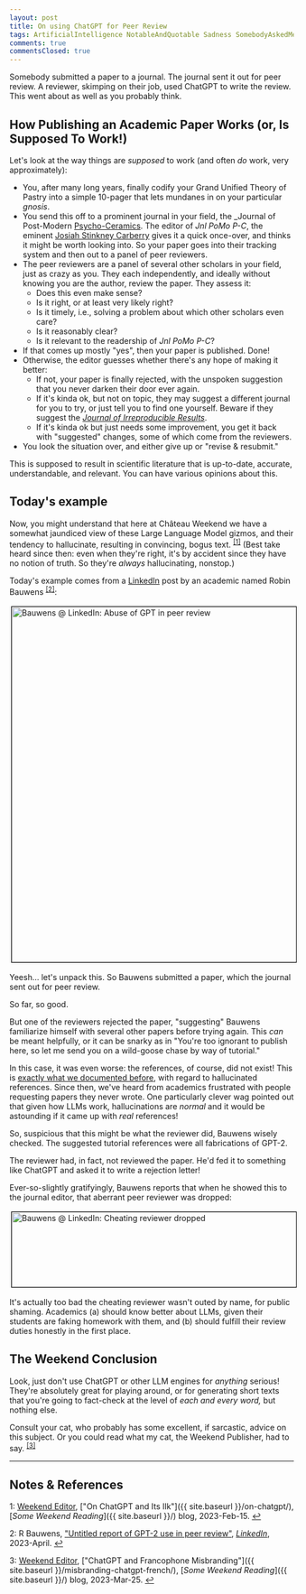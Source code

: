 ```yaml
---
layout: post
title: On using ChatGPT for Peer Review
tags: ArtificialIntelligence NotableAndQuotable Sadness SomebodyAskedMe Statistics &Gammad;&Tau;&Phi;
comments: true
commentsClosed: true
---
```


Somebody submitted a paper to a journal.  The journal sent it out for peer review.
A reviewer, skimping on their job, used ChatGPT to write the review.  This went about as
well as you probably think.  


## How Publishing an Academic Paper Works (or, Is Supposed To Work!)  

Let's look at the way things are _supposed_ to work (and often _do_ work, very approximately):  
- You, after many long years, finally codify your Grand Unified Theory of Pastry into a
  simple 10-pager that lets mundanes in on your particular _gnosis_.  
- You send this off to a prominent journal in your field, the
  _Journal of Post-Modern [Psycho-Ceramics](https://en.wiktionary.org/wiki/psychoceramics).
  The editor of _Jnl PoMo P-C_, the eminent
  [Josiah Stinkney Carberry](https://en.wikipedia.org/wiki/Josiah_S._Carberry) gives it a
  quick once-over, and thinks it might be worth looking into.  So your paper goes into
  their tracking system and then out to a panel of peer reviewers.  
- The peer reviewers are a panel of several other scholars in your field, just as crazy as
  you.  They each independently, and ideally without knowing you are the author, review
  the paper.  They assess it:  
  - Does this even make sense?  
  - Is it right, or at least very likely right?  
  - Is it timely, i.e., solving a problem about which other scholars even care?  
  - Is it reasonably clear?  
  - Is it relevant to the readership of _Jnl PoMo P-C_?  
- If that comes up mostly "yes", then your paper is published.  Done!  
- Otherwise, the editor guesses whether there's any hope of making it better:  
  - If not, your paper is finally rejected, with the unspoken suggestion that you never
    darken their door ever again.  
  - If it's kinda ok, but not on topic, they may suggest a different journal for you to
    try, or just tell you to find one yourself.  Beware if they suggest the
	[_Journal of Irreproducible Results_](https://en.wikipedia.org/wiki/Journal_of_Irreproducible_Results).  
  - If it's kinda ok but just needs some improvement, you get it back with "suggested"
    changes, some of which come from the reviewers.  
- You look the situation over, and either give up or "revise &amp; resubmit."  

This is supposed to result in scientific literature that is up-to-date, accurate,
understandable, and relevant.  You can have various opinions about this.  

## Today's example  

Now, you might understand that here at Ch&acirc;teau Weekend we have a somewhat jaundiced
view of these Large Language Model gizmos, and their tendency to hallucinate, resulting in
convincing, bogus text. <sup id="fn1a">[[1]](#fn1)</sup> (Best take heard since then: even
when they're right, it's by accident since they have no notion of truth.  So they're
_always_ hallucinating, nonstop.)  

Today's example comes from a [LinkedIn](https://www.linkedin.com/) post by an academic named
Robin Bauwens <sup id="fn2a">[[2]](#fn2)</sup>:  

<a href="https://www.linkedin.com/feed/update/urn:li:share:7046083155149103105/"><img src="{{ site.baseurl }}/images/2023-06-15-chatgpt-vs-peer-review-baudens-1.jpg" width="550" height="630" alt="Bauwens @ LinkedIn: Abuse of GPT in peer review" title="Bauwens @ LinkedIn: Abuse of GPT in peer review" style="margin: 3px 3px 3px 3px; border: 1px solid #000000;"></a>

Yeesh&hellip;  let's unpack this.  So Bauwens submitted a paper, which the journal sent
out for peer review.  

So far, so good.  

But one of the reviewers rejected the paper, "suggesting" Bauwens familiarize himself
with several other papers before trying again.  This _can_ be meant helpfully, or it can
be snarky as in "You're too ignorant to publish here, so let me send you on a wild-goose
chase by way of tutorial."  

In this case, it was even worse: the references, of course, did not exist!  This is
[exactly what we documented before](http://localhost:4000/on-chatgpt/#:~:text=When%20I%20asked,bereft%20of%20existence.),
with regard to hallucinated references.  Since then, we've heard from academics frustrated
with people requesting papers they never wrote.  One particularly clever wag pointed out
that given how LLMs work, hallucinations are _normal_ and it would be astounding if it
came up with _real_ references!  

So, suspicious that this might be what the reviewer did, Bauwens wisely checked.  The
suggested tutorial references were all fabrications of GPT-2.  

The reviewer had, in fact, not reviewed the paper.  He'd fed it to something like ChatGPT
and asked it to write a rejection letter!  

Ever-so-slightly gratifyingly, Bauwens reports that when he showed this to the journal
editor, that aberrant peer reviewer was dropped:  

<img src="{{ site.baseurl }}/images/2023-06-15-chatgpt-vs-peer-review-baudens-2.jpg" width="550" height="133" alt="Bauwens @ LinkedIn: Cheating reviewer dropped" title="Bauwens @ LinkedIn: Cheating reviewer dropped" style="margin: 3px 3px 3px 3px; border: 1px solid #000000;">

It's actually too bad the cheating reviewer wasn't outed by name, for public shaming.
Academics (a) should know better about LLMs, given their students are faking homework with
them, and (b) should fulfill their review duties honestly in the first place.  


## The Weekend Conclusion  

Look, just don't use ChatGPT or other LLM engines for _anything_ serious!  They're
absolutely great for playing around, or for generating short texts that you're going to
fact-check at the level of _each and every word,_ but nothing else.  

Consult your cat, who probably has some excellent, if sarcastic, advice on this subject.
Or you could read what my cat, the Weekend Publisher, had to
say.  <sup id="fn3a">[[3]](#fn3)</sup>  

---

## Notes &amp; References  

<!--
<sup id="fn1a">[[1]](#fn1)</sup>

<a id="fn1">1</a>: ***, ["***"](***), *** [↩](#fn1a)  

<a href="{{ site.baseurl }}/images/***">
  <img src="{{ site.baseurl }}/images/***" width="400" height="***" alt="***" title="***" style="float: right; margin: 3px 3px 3px 3px; border: 1px solid #000000;">
</a>

<a href="***">
  <img src="{{ site.baseurl }}/images/***" width="550" height="***" alt="***" title="***" style="margin: 3px 3px 3px 3px; border: 1px solid #000000;">
</a>

<iframe width="400" height="224" src="***" allow="accelerometer; encrypted-media; gyroscope; picture-in-picture" allowfullscreen style="float: right; margin: 3px 3px 3px 3px; border: 1px solid #000000;"></iframe>
-->

<a id="fn1">1</a>: [Weekend Editor](mailto:SomeWeekendReadingEditor@gmail.com), ["On ChatGPT and Its Ilk"]({{ site.baseurl }}/on-chatgpt/), [_Some Weekend Reading_]({{ site.baseurl }}/) blog, 2023-Feb-15. [↩](#fn1a)  

<a id="fn2">2</a>: R Bauwens, ["Untitled report of GPT-2 use in peer review"](https://www.linkedin.com/feed/update/urn:li:share:7046083155149103105/), [_LinkedIn_](https://www.linkedin.com/), 2023-April. [↩](#fn2a)  

<a id="fn3">3</a>: [Weekend Editor](mailto:SomeWeekendReadingEditor@gmail.com), ["ChatGPT and Francophone Misbranding"]({{ site.baseurl }}/misbranding-chatgpt-french/), [_Some Weekend Reading_]({{ site.baseurl }}/) blog, 2023-Mar-25. [↩](#fn3a)  
